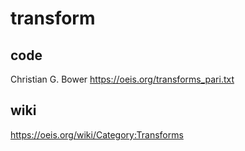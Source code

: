 # transform

## code

Christian G. Bower https://oeis.org/transforms_pari.txt

## wiki

https://oeis.org/wiki/Category:Transforms
